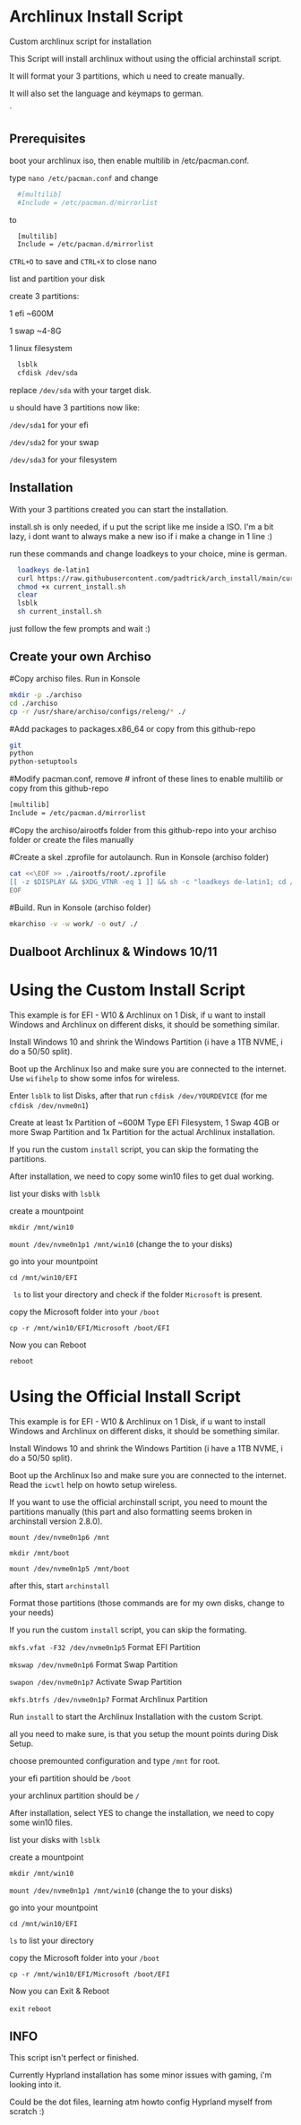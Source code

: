 
# Archlinux Install Script

Custom archlinux script for installation

This Script will install archlinux without using the official archinstall script.

It will format your 3 partitions, which u need to create manually.

It will also set the language and keymaps to german.

  `
## Prerequisites

boot your archlinux iso, then enable multilib in /etc/pacman.conf.

type `nano /etc/pacman.conf` and change

```bash
  #[multilib]
  #Include = /etc/pacman.d/mirrorlist
```

to

```bash
  [multilib]
  Include = /etc/pacman.d/mirrorlist
```

`CTRL+O` to save and `CTRL+X` to close nano

list and partition your disk

create 3 partitions:

1 efi ~600M

1 swap ~4-8G

1 linux filesystem


```bash
  lsblk
  cfdisk /dev/sda
```
replace `/dev/sda` with your target disk.

u should have  3 partitions now like:

`/dev/sda1` for your efi

`/dev/sda2` for your swap

`/dev/sda3` for your filesystem
## Installation

With your 3 partitions created you can start the installation.

install.sh is only needed, if u put the script like me inside a ISO. I'm a bit lazy, i dont want to always make a new iso if i make a change in 1 line :)

run these commands and change loadkeys to your choice, mine is german.

```bash
  loadkeys de-latin1 
  curl https://raw.githubusercontent.com/padtrick/arch_install/main/current_install.sh -o current_install.sh
  chmod +x current_install.sh
  clear
  lsblk
  sh current_install.sh
```

just follow the few prompts and wait :)

## Create your own Archiso

#Copy archiso files. Run in Konsole
```bash
mkdir -p ./archiso
cd ./archiso
cp -r /usr/share/archiso/configs/releng/* ./
```
#Add packages to packages.x86_64 or copy from this github-repo
```bash
git
python
python-setuptools
```

#Modify pacman.conf, remove # infront of these lines to enable multilib or copy from this github-repo
```bash
[multilib]
Include = /etc/pacman.d/mirrorlist
```
#Copy the archiso/airootfs folder from this github-repo into your archiso folder or create the files manually

#Create a skel .zprofile for autolaunch. Run in Konsole (archiso folder)
```bash
cat <<\EOF >> ./airootfs/root/.zprofile
[[ -z $DISPLAY && $XDG_VTNR -eq 1 ]] && sh -c "loadkeys de-latin1; cd /root; chmod +x /usr/local/bin/greeting; chmod +x /usr/local/bin/parthelp; chmod +x /usr/local/bin/wifihelp; chmod +x /usr/local/bin/wifihelp; chmod +x /usr/local/bin/install; /usr/local/bin/greeting"
EOF
```

#Build. Run in Konsole (archiso folder)
```bash
mkarchiso -v -w work/ -o out/ ./
```

## Dualboot Archlinux & Windows 10/11

# Using the Custom Install Script

This example is for EFI - W10 & Archlinux on 1 Disk, if u want to install Windows and Archlinux on different disks, it should be something similar.

Install Windows 10 and shrink the Windows Partition (i have a 1TB NVME, i do a 50/50 split).

Boot up the Archlinux Iso and make sure you are connected to the internet. Use `wifihelp` to show some infos for wireless.

Enter `lsblk` to list Disks, after that run `cfdisk /dev/YOURDEVICE` (for me `cfdisk /dev/nvme0n1`)

Create at least 1x Partition of ~600M Type EFI Filesystem, 1 Swap 4GB or more Swap Partition and 1x Partition for the actual Archlinux installation.

If you run the custom `install` script, you can skip the formating the partitions.


After installation, we need to copy some win10 files to get dual working.

list your disks with `lsblk`

create a mountpoint

`mkdir /mnt/win10`

`mount /dev/nvme0n1p1 /mnt/win10` (change the to your disks)

go into your mountpoint

`cd /mnt/win10/EFI`

` ls` to list your directory and check if the folder `Microsoft` is present.

copy the Microsoft folder into your `/boot`

`cp -r /mnt/win10/EFI/Microsoft /boot/EFI`

Now you can Reboot

`reboot`



# Using the Official Install Script

This example is for EFI - W10 & Archlinux on 1 Disk, if u want to install Windows and Archlinux on different disks, it should be something similar.

Install Windows 10 and shrink the Windows Partition (i have a 1TB NVME, i do a 50/50 split).

Boot up the Archlinux Iso and make sure you are connected to the internet. Read the `icwtl` help on howto setup wireless.




If you want to use the official archinstall script, you need to mount the partitions manually (this part and also formatting seems broken in archinstall version 2.8.0).

`mount /dev/nvme0n1p6 /mnt`

`mkdir /mnt/boot`

`mount /dev/nvme0n1p5 /mnt/boot`

after this, start `archinstall`

Format those partitions (those commands are for my own disks, change to your needs)


If you run the custom `install` script, you can skip the formating.

`mkfs.vfat -F32 /dev/nvme0n1p5` Format EFI Partition

`mkswap /dev/nvme0n1p6` Format Swap Partition

`swapon /dev/nvme0n1p7` Activate Swap Partition

`mkfs.btrfs /dev/nvme0n1p7` Format Archlinux Partition

Run `install` to start the Archlinux Installation with the custom Script.


all you need to make sure, is that you setup the mount points during Disk Setup.

choose premounted configuration and type `/mnt` for root.

your efi partition should be `/boot`

your archlinux partition should be `/`


After installation, select YES to change the installation, we need to copy some win10 files.

list your disks with `lsblk`

create a mountpoint

`mkdir /mnt/win10`

`mount /dev/nvme0n1p1 /mnt/win10` (change the to your disks)

go into your mountpoint

`cd /mnt/win10/EFI`

`ls` to list your directory

copy the Microsoft folder into your `/boot`

`cp -r /mnt/win10/EFI/Microsoft /boot/EFI`

Now you can Exit & Reboot

`exit`
`reboot`




## INFO

This script isn't perfect or finished.

Currently Hyprland installation has some minor issues with gaming, i'm looking into it.

Could be the dot files, learning atm howto config Hyprland myself from scratch :)
